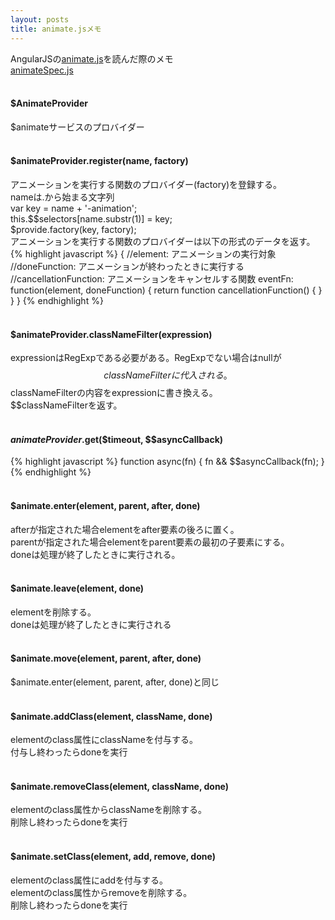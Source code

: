 ```yaml
---
layout: posts
title: animate.jsメモ 
---
```

AngularJSの[animate.js](https://github.com/angular/angular.js/blob/master/src/ng/animate.js)を読んだ際のメモ  
[animateSpec.js](https://github.com/angular/angular.js/blob/master/test/ng/animateSpec.js)   
<br/>
#### $AnimateProvider   
$animateサービスのプロバイダー   
<br/>
#### $animateProvider.register(name, factory)      
アニメーションを実行する関数のプロバイダー(factory)を登録する。     
nameは.から始まる文字列   
var key = name + '-animation';   
this.$$selectors[name.substr(1)] = key;  
$provide.factory(key, factory);    
アニメーションを実行する関数のプロバイダーは以下の形式のデータを返す。   
{% highlight javascript %}
{
    //element: アニメーションの実行対象
    //doneFunction: アニメーションが終わったときに実行する
    //cancellationFunction: アニメーションをキャンセルする関数
    eventFn: function(element, doneFunction) {
        return function cancellationFunction() {
        }
    }
}
{% endhighlight %}   
<br/>
#### $animateProvider.classNameFilter(expression)     
expressionはRegExpである必要がある。RegExpでない場合はnullが$$classNameFilterに代入される。    
$$classNameFilterの内容をexpressionに書き換える。   
$$classNameFilterを返す。    
<br/>
#### $animateProvider.$get($timeout, $$asyncCallback)        
{% highlight javascript %}
function async(fn) {
    fn && $$asyncCallback(fn);
}
{% endhighlight %}   
<br/>
#### $animate.enter(element, parent, after, done)     
afterが指定された場合elementをafter要素の後ろに置く。    
parentが指定された場合elementをparent要素の最初の子要素にする。    
doneは処理が終了したときに実行される。     
<br/>
#### $animate.leave(element, done)     
elementを削除する。    
doneは処理が終了したときに実行される    
<br/>
#### $animate.move(element, parent, after, done)     
$animate.enter(element, parent, after, done)と同じ   
<br/>
#### $animate.addClass(element, className, done)     
elementのclass属性にclassNameを付与する。      
付与し終わったらdoneを実行      
<br/>
#### $animate.removeClass(element, className, done)     
elementのclass属性からclassNameを削除する。      
削除し終わったらdoneを実行      
<br/>
#### $animate.setClass(element, add, remove,  done)     
elementのclass属性にaddを付与する。      
elementのclass属性からremoveを削除する。      
削除し終わったらdoneを実行      















